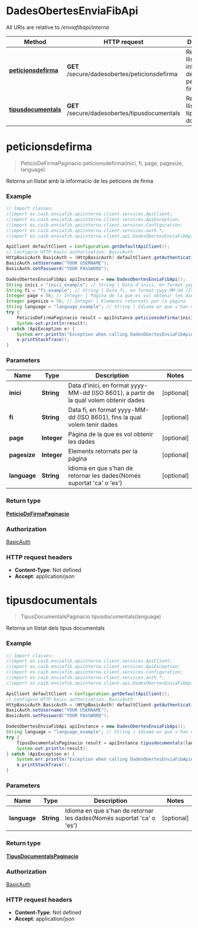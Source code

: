 # DadesObertesEnviaFibApi

All URIs are relative to */enviafibapi/interna*

Method | HTTP request | Description
------------- | ------------- | -------------
[**peticionsdefirma**](DadesObertesEnviaFibApi.md#peticionsdefirma) | **GET** /secure/dadesobertes/peticionsdefirma | Retorna un llistat amb la informacio de les peticions de firma
[**tipusdocumentals**](DadesObertesEnviaFibApi.md#tipusdocumentals) | **GET** /secure/dadesobertes/tipusdocumentals | Retorna un llistat dels tipus documentals

<a name="peticionsdefirma"></a>
# **peticionsdefirma**
> PeticioDeFirmaPaginacio peticionsdefirma(inici, fi, page, pagesize, language)

Retorna un llistat amb la informacio de les peticions de firma

### Example
```java
// Import classes:
//import es.caib.enviafib.apiinterna.client.services.ApiClient;
//import es.caib.enviafib.apiinterna.client.services.ApiException;
//import es.caib.enviafib.apiinterna.client.services.Configuration;
//import es.caib.enviafib.apiinterna.client.services.auth.*;
//import es.caib.enviafib.apiinterna.client.api.DadesObertesEnviaFibApi;

ApiClient defaultClient = Configuration.getDefaultApiClient();
// Configure HTTP basic authorization: BasicAuth
HttpBasicAuth BasicAuth = (HttpBasicAuth) defaultClient.getAuthentication("BasicAuth");
BasicAuth.setUsername("YOUR USERNAME");
BasicAuth.setPassword("YOUR PASSWORD");

DadesObertesEnviaFibApi apiInstance = new DadesObertesEnviaFibApi();
String inici = "inici_example"; // String | Data d'inici, en format yyyy-MM-dd (ISO 8601), a partir de la qual volem obtenir dades
String fi = "fi_example"; // String | Data fi, en format yyyy-MM-dd (ISO 8601), fins la qual volem tenir dades
Integer page = 56; // Integer | Pàgina de la que es vol obtenir les dades
Integer pagesize = 56; // Integer | Elements retornats per la pàgina
String language = "language_example"; // String | Idioma en que s'han de retornar les dades(Només suportat 'ca' o 'es')
try {
    PeticioDeFirmaPaginacio result = apiInstance.peticionsdefirma(inici, fi, page, pagesize, language);
    System.out.println(result);
} catch (ApiException e) {
    System.err.println("Exception when calling DadesObertesEnviaFibApi#peticionsdefirma");
    e.printStackTrace();
}
```

### Parameters

Name | Type | Description  | Notes
------------- | ------------- | ------------- | -------------
 **inici** | **String**| Data d&#x27;inici, en format yyyy-MM-dd (ISO 8601), a partir de la qual volem obtenir dades | [optional]
 **fi** | **String**| Data fi, en format yyyy-MM-dd (ISO 8601), fins la qual volem tenir dades | [optional]
 **page** | **Integer**| Pàgina de la que es vol obtenir les dades | [optional]
 **pagesize** | **Integer**| Elements retornats per la pàgina | [optional]
 **language** | **String**| Idioma en que s&#x27;han de retornar les dades(Només suportat &#x27;ca&#x27; o &#x27;es&#x27;) | [optional]

### Return type

[**PeticioDeFirmaPaginacio**](PeticioDeFirmaPaginacio.md)

### Authorization

[BasicAuth](../README.md#BasicAuth)

### HTTP request headers

 - **Content-Type**: Not defined
 - **Accept**: application/json

<a name="tipusdocumentals"></a>
# **tipusdocumentals**
> TipusDocumentalsPaginacio tipusdocumentals(language)

Retorna un llistat dels tipus documentals

### Example
```java
// Import classes:
//import es.caib.enviafib.apiinterna.client.services.ApiClient;
//import es.caib.enviafib.apiinterna.client.services.ApiException;
//import es.caib.enviafib.apiinterna.client.services.Configuration;
//import es.caib.enviafib.apiinterna.client.services.auth.*;
//import es.caib.enviafib.apiinterna.client.api.DadesObertesEnviaFibApi;

ApiClient defaultClient = Configuration.getDefaultApiClient();
// Configure HTTP basic authorization: BasicAuth
HttpBasicAuth BasicAuth = (HttpBasicAuth) defaultClient.getAuthentication("BasicAuth");
BasicAuth.setUsername("YOUR USERNAME");
BasicAuth.setPassword("YOUR PASSWORD");

DadesObertesEnviaFibApi apiInstance = new DadesObertesEnviaFibApi();
String language = "language_example"; // String | Idioma en que s'han de retornar les dades(Només suportat 'ca' o 'es')
try {
    TipusDocumentalsPaginacio result = apiInstance.tipusdocumentals(language);
    System.out.println(result);
} catch (ApiException e) {
    System.err.println("Exception when calling DadesObertesEnviaFibApi#tipusdocumentals");
    e.printStackTrace();
}
```

### Parameters

Name | Type | Description  | Notes
------------- | ------------- | ------------- | -------------
 **language** | **String**| Idioma en que s&#x27;han de retornar les dades(Només suportat &#x27;ca&#x27; o &#x27;es&#x27;) | [optional]

### Return type

[**TipusDocumentalsPaginacio**](TipusDocumentalsPaginacio.md)

### Authorization

[BasicAuth](../README.md#BasicAuth)

### HTTP request headers

 - **Content-Type**: Not defined
 - **Accept**: application/json


